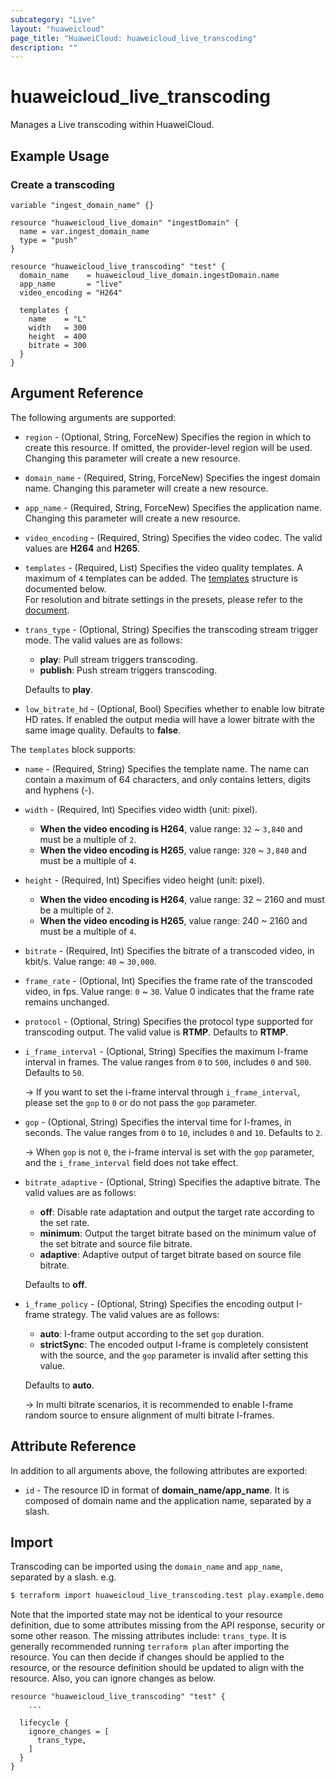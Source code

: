 ```yaml
---
subcategory: "Live"
layout: "huaweicloud"
page_title: "HuaweiCloud: huaweicloud_live_transcoding"
description: ""
---
```


# huaweicloud_live_transcoding

Manages a Live transcoding within HuaweiCloud.

## Example Usage

### Create a transcoding

```hcl
variable "ingest_domain_name" {}

resource "huaweicloud_live_domain" "ingestDomain" {
  name = var.ingest_domain_name
  type = "push"
}

resource "huaweicloud_live_transcoding" "test" {
  domain_name    = huaweicloud_live_domain.ingestDomain.name
  app_name       = "live"
  video_encoding = "H264"

  templates {
    name    = "L"
    width   = 300
    height  = 400
    bitrate = 300
  }
}
```

## Argument Reference

The following arguments are supported:

* `region` - (Optional, String, ForceNew) Specifies the region in which to create this resource. If omitted,
the provider-level region will be used. Changing this parameter will create a new resource.

* `domain_name` - (Required, String, ForceNew) Specifies the ingest domain name.
Changing this parameter will create a new resource.

* `app_name` - (Required, String, ForceNew) Specifies the application name.
Changing this parameter will create a new resource.

* `video_encoding` - (Required, String) Specifies the video codec. The valid values are **H264** and **H265**.

* `templates` - (Required, List) Specifies the video quality templates. A maximum of `4` templates can be added.
  The [templates](#transcoding_templates) structure is documented below.  
  For resolution and bitrate settings in the presets,
  please refer to the [document](https://support.huaweicloud.com/intl/en-us/usermanual-live/live01000802.html).

* `trans_type` - (Optional, String) Specifies the transcoding stream trigger mode.
  The valid values are as follows:
  + **play**: Pull stream triggers transcoding.
  + **publish**: Push stream triggers transcoding.

  Defaults to **play**.

* `low_bitrate_hd` - (Optional, Bool) Specifies whether to enable low bitrate HD rates. If enabled
the output media will have a lower bitrate with the same image quality. Defaults to **false**.

<a name="transcoding_templates"></a>
The `templates` block supports:

* `name` - (Required, String) Specifies the template name. The name can contain a maximum of 64 characters, and only
contains letters, digits and hyphens (-).

* `width` - (Required, Int) Specifies video width (unit: pixel).
  + **When the video encoding is H264**, value range: `32` ~ `3,840` and must be a multiple of `2`.
  + **When the video encoding is H265**, value range: `320` ~ `3,840` and must be a multiple of `4`.

* `height` - (Required, Int) Specifies video height (unit: pixel).
  + **When the video encoding is H264**, value range: 32 ~ 2160 and must be a multiple of `2`.
  + **When the video encoding is H265**, value range: 240 ~ 2160 and must be a multiple of `4`.

* `bitrate` - (Required, Int) Specifies the bitrate of a transcoded video, in kbit/s. Value range: `40` ~ `30,000`.

* `frame_rate` - (Optional, Int) Specifies the frame rate of the transcoded video, in fps. Value range: `0` ~ `30`.
Value 0 indicates that the frame rate remains unchanged.

* `protocol` - (Optional, String) Specifies the protocol type supported for transcoding output.
  The valid value is **RTMP**. Defaults to **RTMP**.

* `i_frame_interval` - (Optional, String) Specifies the maximum I-frame interval in frames.
  The value ranges from `0` to `500`, includes `0` and `500`. Defaults to `50`.

  -> If you want to set the i-frame interval through `i_frame_interval`, please set the `gop` to `0` or do not pass the
    `gop` parameter.

* `gop` - (Optional, String) Specifies the interval time for I-frames, in seconds.
  The value ranges from `0` to `10`, includes `0` and `10`. Defaults to `2`.

  -> When `gop` is not `0`, the i-frame interval is set with the `gop` parameter, and the `i_frame_interval` field does
    not take effect.

* `bitrate_adaptive` - (Optional, String) Specifies the adaptive bitrate.
  The valid values are as follows:
  + **off**: Disable rate adaptation and output the target rate according to the set rate.
  + **minimum**: Output the target bitrate based on the minimum value of the set bitrate and source file bitrate.
  + **adaptive**: Adaptive output of target bitrate based on source file bitrate.

  Defaults to **off**.

* `i_frame_policy` - (Optional, String) Specifies the encoding output I-frame strategy.
  The valid values are as follows:
  + **auto**: I-frame output according to the set `gop` duration.
  + **strictSync**: The encoded output I-frame is completely consistent with the source, and the `gop` parameter is
    invalid after setting this value.

  Defaults to **auto**.

  -> In multi bitrate scenarios, it is recommended to enable I-frame random source to ensure alignment of multi bitrate
    I-frames.

## Attribute Reference

In addition to all arguments above, the following attributes are exported:

* `id` - The resource ID in format of **domain_name/app_name**. It is composed of domain name and the application name,
separated by a slash.

## Import

Transcoding can be imported using the `domain_name` and `app_name`, separated by a slash. e.g.

```bash
$ terraform import huaweicloud_live_transcoding.test play.example.demo.com/live
```

Note that the imported state may not be identical to your resource definition, due to some attributes missing from the
API response, security or some other reason. The missing attributes include: `trans_type`.
It is generally recommended running `terraform plan` after importing the resource.
You can then decide if changes should be applied to the resource, or the resource definition should be updated to align
with the resource. Also, you can ignore changes as below.

```hcl
resource "huaweicloud_live_transcoding" "test" {
    ...

  lifecycle {
    ignore_changes = [
      trans_type,
    ]
  }
}
```
